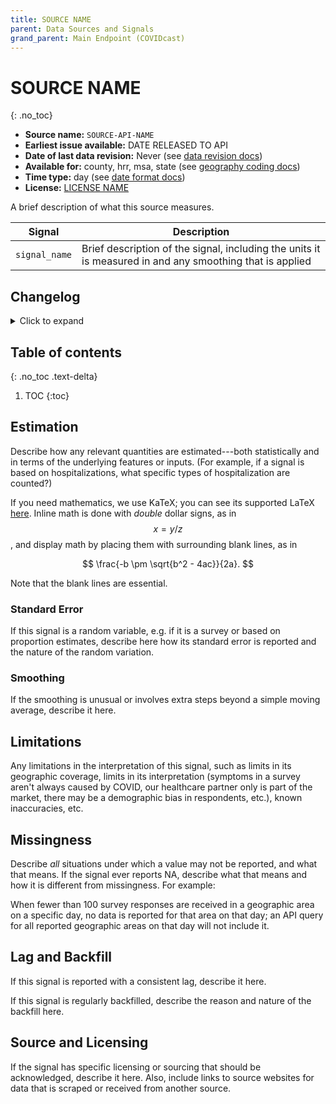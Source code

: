 ```yaml
---
title: SOURCE NAME
parent: Data Sources and Signals
grand_parent: Main Endpoint (COVIDcast)
---
```


# SOURCE NAME
{: .no_toc}

* **Source name:** `SOURCE-API-NAME`
* **Earliest issue available:** DATE RELEASED TO API
* **Date of last data revision:** Never (see [data revision docs](#changelog))
* **Available for:** county, hrr, msa, state (see [geography coding docs](../covidcast_geography.md))
* **Time type:** day (see [date format docs](../covidcast_times.md))
* **License:** [LICENSE NAME](../covidcast_licensing.md#APPLICABLE-SECTION)

A brief description of what this source measures.

| Signal        | Description                                                                                              |
|---------------|----------------------------------------------------------------------------------------------------------|
| `signal_name` | Brief description of the signal, including the units it is measured in and any smoothing that is applied |

## Changelog

<details>
<summary>Click to expand</summary>

Your collapsible content goes here. You can still use **Markdown** inside.

</details>

## Table of contents
{: .no_toc .text-delta}

1. TOC
{:toc}

## Estimation

Describe how any relevant quantities are estimated---both statistically and in
terms of the underlying features or inputs. (For example, if a signal is based
on hospitalizations, what specific types of hospitalization are counted?)

If you need mathematics, we use KaTeX; you can see its supported LaTeX
[here](https://katex.org/docs/supported.html). Inline math is done with *double*
dollar signs, as in $$x = y/z$$, and display math by placing them with
surrounding blank lines, as in

$$
\frac{-b \pm \sqrt{b^2 - 4ac}}{2a}.
$$

Note that the blank lines are essential.

### Standard Error

If this signal is a random variable, e.g. if it is a survey or based on
proportion estimates, describe here how its standard error is reported and the
nature of the random variation.

### Smoothing

If the smoothing is unusual or involves extra steps beyond a simple moving
average, describe it here.

## Limitations

Any limitations in the interpretation of this signal, such as limits in its
geographic coverage, limits in its interpretation (symptoms in a survey aren't
always caused by COVID, our healthcare partner only is part of the market, there
may be a demographic bias in respondents, etc.), known inaccuracies, etc.

## Missingness

Describe *all* situations under which a value may not be reported, and what that
means. If the signal ever reports NA, describe what that means and how it is
different from missingness. For example:

When fewer than 100 survey responses are received in a geographic area on a
specific day, no data is reported for that area on that day; an API query for
all reported geographic areas on that day will not include it.

## Lag and Backfill

If this signal is reported with a consistent lag, describe it here.

If this signal is regularly backfilled, describe the reason and nature of the
backfill here.

## Source and Licensing

If the signal has specific licensing or sourcing that should be acknowledged,
describe it here. Also, include links to source websites for data that is
scraped or received from another source.
